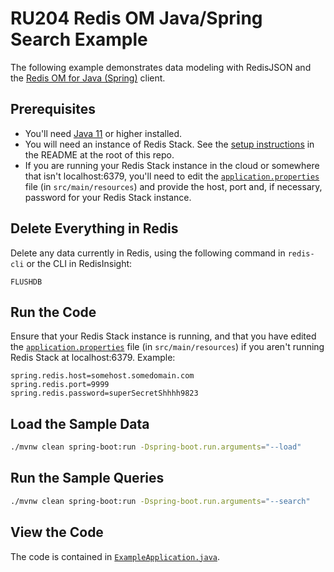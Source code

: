 # RU204 Redis OM Java/Spring Search Example

The following example demonstrates data modeling with RedisJSON and the [Redis OM for Java (Spring)](https://github.com/redis/redis-om-spring) client.

## Prerequisites

* You'll need [Java 11](https://sdkman.io/sdks) or higher installed.
* You will need an instance of Redis Stack.  See the [setup instructions](/README.md) in the README at the root of this repo.
* If you are running your Redis Stack instance in the cloud or somewhere that isn't localhost:6379, you'll need to edit the [`application.properties`](./src/main/resources/application.properties) file (in `src/main/resources`) and provide the host, port and, if necessary, password for your Redis Stack instance.

## Delete Everything in Redis

Delete any data currently in Redis, using the following command in `redis-cli` or the CLI in RedisInsight:

```
FLUSHDB
```

## Run the Code

Ensure that your Redis Stack instance is running, and that you have edited the [`application.properties`](./src/main/resources/application.properties) file (in `src/main/resources`) if you aren't running Redis Stack at localhost:6379.  Example:

```
spring.redis.host=somehost.somedomain.com
spring.redis.port=9999
spring.redis.password=superSecretShhhh9823
```

## Load the Sample Data

```bash
./mvnw clean spring-boot:run -Dspring-boot.run.arguments="--load"
```

## Run the Sample Queries

```bash
./mvnw clean spring-boot:run -Dspring-boot.run.arguments="--search"
```

## View the Code

The code is contained in [`ExampleApplication.java`](./src/main/java/com/redis/om/spring/example/ExampleApplication.java).
